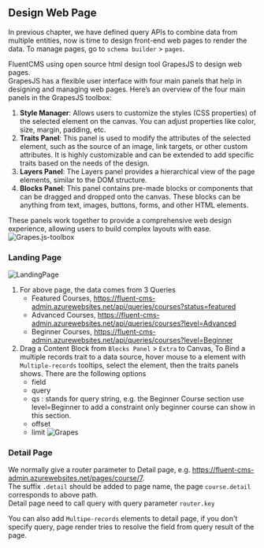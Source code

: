 
## Design Web Page
In previous chapter, we have defined query APIs to combine data from multiple entities, now is time to design front-end web pages to render the data.
To manage pages, go to `schema builder` > `pages`.

FluentCMS using open source html design tool GrapesJS to design web pages.   
GrapesJS has a flexible user interface with four main panels that help in designing and managing web pages. Here’s an overview of the four main panels in the GrapesJS toolbox:

1. **Style Manager**: Allows users to customize the styles (CSS properties) of the selected element on the canvas. You can adjust properties like color, size, margin, padding, etc.
2. **Traits Panel**: This panel is used to modify the attributes of the selected element, such as the source of an image, link targets, or other custom attributes. It is highly customizable and can be extended to add specific traits based on the needs of the design.
3. **Layers Panel**: The Layers panel provides a hierarchical view of the page elements, similar to the DOM structure.
4. **Blocks Panel**: This panel contains pre-made blocks or components that can be dragged and dropped onto the canvas. These blocks can be anything from text, images, buttons, forms, and other HTML elements.

These panels work together to provide a comprehensive web design experience, allowing users to build complex layouts with ease.
![Grapes.js-toolbox](https://raw.githubusercontent.com/fluent-cms/fluent-cms/doc/doc/screenshots/grapes-toolbox.png)

### Landing Page
![LandingPage](https://raw.githubusercontent.com/fluent-cms/fluent-cms/doc/doc/screenshots/landing-page.png)
1. For above page, the data comes from 3 Queries
    - Featured Courses,  https://fluent-cms-admin.azurewebsites.net/api/queries/courses?status=featured
    - Advanced Courses,  https://fluent-cms-admin.azurewebsites.net/api/queries/courses?level=Advanced
    - Beginner Courses,  https://fluent-cms-admin.azurewebsites.net/api/queries/courses?level=Beginner
2. Drag a Content Block from `Blocks Panel` > `Extra` to Canvas,
   To Bind a multiple records trait to a data source, hover mouse to a element with `Multiple-records` tooltips, select the element, then the traits panels shows. There are the following options
    - field
    - query
    - qs : stands for query string, e.g. the Beginner Course section use level=Beginner to add a constraint only beginner course can show in this section.
    - offset
    - limit
      ![Grapes](https://raw.githubusercontent.com/fluent-cms/fluent-cms/doc/doc/screenshots/graps-traits.png)
### Detail Page
We normally give a router parameter to Detail page, e.g. https://fluent-cms-admin.azurewebsites.net/pages/course/7.  
The suffix `.detail` should be added to page name, the page `course.detail` corresponds to above path.  
Detail page need to call query with query parameter `router.key`

You can also add `Multipe-records` elements to detail page, if you don't specify query, page render tries to resolve the field from query result of the page.
